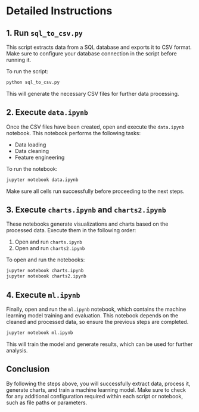 # Detailed Instructions

## 1. Run `sql_to_csv.py`

This script extracts data from a SQL database and exports it to CSV format. Make sure to configure your database connection in the script before running it.

To run the script:

```bash
python sql_to_csv.py
```

This will generate the necessary CSV files for further data processing.

## 2. Execute `data.ipynb`

Once the CSV files have been created, open and execute the `data.ipynb` notebook. This notebook performs the following tasks:

- Data loading
- Data cleaning
- Feature engineering

To run the notebook:

```bash
jupyter notebook data.ipynb
```

Make sure all cells run successfully before proceeding to the next steps.

## 3. Execute `charts.ipynb` and `charts2.ipynb`

These notebooks generate visualizations and charts based on the processed data. Execute them in the following order:

1. Open and run `charts.ipynb`
2. Open and run `charts2.ipynb`

To open and run the notebooks:

```bash
jupyter notebook charts.ipynb
jupyter notebook charts2.ipynb
```

## 4. Execute `ml.ipynb`

Finally, open and run the `ml.ipynb` notebook, which contains the machine learning model training and evaluation. This notebook depends on the cleaned and processed data, so ensure the previous steps are completed.

```bash
jupyter notebook ml.ipynb
```

This will train the model and generate results, which can be used for further analysis.

## Conclusion

By following the steps above, you will successfully extract data, process it, generate charts, and train a machine learning model. Make sure to check for any additional configuration required within each script or notebook, such as file paths or parameters.
